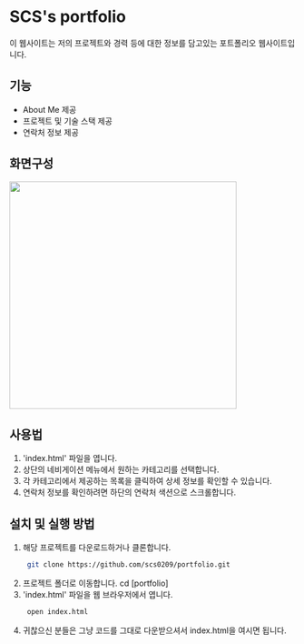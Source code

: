 # SCS's portfolio

이 웹사이트는 저의 프로젝트와 경력 등에 대한 정보를 담고있는 포트폴리오 웹사이트입니다.

## 기능

- About Me 제공
- 프로젝트 및 기술 스택 제공
- 연락처 정보 제공

## 화면구성

<img width= "400" src="https://user-images.githubusercontent.com/110822847/230571616-daeea2b8-ae3a-4857-ac19-da05de53d864.PNG" />


## 사용법

1. 'index.html' 파일을 엽니다.
2. 상단의 네비게이션 메뉴에서 원하는 카테고리를 선택합니다.
3. 각 카테고리에서 제공하는 목록을 클릭하여 상세 정보를 확인할 수 있습니다.
4. 연락처 정보를 확인하려면 하단의 연락처 색션으로 스크롤합니다.

## 설치 및 실행 방법

1. 해당 프로젝트를 다운로드하거나 클론합니다.
   ```bash
    git clone https://github.com/scs0209/portfolio.git
   ```
2. 프로젝트 폴더로 이동합니다.
   cd [portfolio]
3. 'index.html' 파일을 웹 브라우저에서 엽니다.
   ```bash
    open index.html
   ```
4. 귀찮으신 분들은 그냥 코드를 그대로 다운받으셔서 index.html을 여시면 됩니다.
